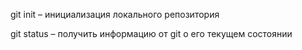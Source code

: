 git init – инициализация локального репозитория

git status – получить информацию от git о его текущем состоянии
